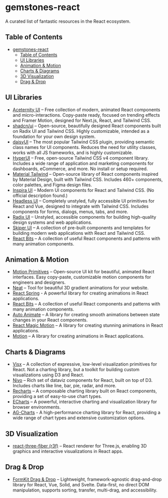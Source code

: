 
# gemstones-react

A curated list of fantastic resources in the React ecosystem.

## Table of Contents

- [gemstones-react](#gemstones-react)
  - [Table of Contents](#table-of-contents)
  - [UI Libraries](#ui-libraries)
  - [Animation \& Motion](#animation--motion)
  - [Charts \& Diagrams](#charts--diagrams)
  - [3D Visualization](#3d-visualization)
  - [Drag \& Drop](#drag--drop)

## UI Libraries

- [Aceternity UI](https://ui.aceternity.com/) – Free collection of modern, animated React components and micro-interactions. Copy-paste ready, focused on trending effects and Framer Motion, designed for Next.js, React, and Tailwind CSS.
- [shadcn/ui](https://ui.shadcn.com/) – Open-source, beautifully designed React components built on Radix UI and Tailwind CSS. Highly customizable, intended as a foundation for your own design system.
- [daisyUI](https://daisyui.com/) – The most popular Tailwind CSS plugin, providing semantic class names for UI components. Reduces the need for utility classes, works with all JS frameworks, and is highly customizable.
- [HyperUI](https://www.hyperui.dev/) – Free, open-source Tailwind CSS v4 component library. Includes a wide range of application and marketing components for dashboards, eCommerce, and more. No install or setup required.
- [Material Tailwind](https://www.material-tailwind.com/) – Open-source library of React components inspired by Material Design, built with Tailwind CSS. Includes 460+ components, color palettes, and Figma design files.
- [Inspira UI](https://inspira-ui.com/) – Modern UI components for React and Tailwind CSS. (No official description found.)
- [Headless UI](https://headlessui.com/react/) – Completely unstyled, fully accessible UI primitives for React and Vue, designed to integrate with Tailwind CSS. Includes components for forms, dialogs, menus, tabs, and more.
- [Radix UI](https://www.radix-ui.com/) – Unstyled, accessible components for building high-quality design systems and web applications.
- [Skiper UI](https://skiper-ui.com/) – A collection of pre-built components and templates for building modern web applications with React and Tailwind CSS.
- [React Bits](https://www.reactbits.dev/) – A collection of useful React components and patterns with many animation components.

## Animation & Motion

- [Motion Primitives](https://motion-primitives.com/) – Open-source UI kit for beautiful, animated React interfaces. Easy copy-paste, customizable motion components for engineers and designers.
- [Neat](https://neat.firecms.co/) – Tool for beautiful 3D gradient animations for your website.
- [React Spring](https://www.react-spring.dev/) - A powerful library for creating animations in React applications.
- [React Bits](https://www.reactbits.dev/) – A collection of useful React components and patterns with many animation components.
- [Auto Animate](https://auto-animate.formkit.com/) – A library for creating smooth animations between state changes in your React components.
- [React Magic Motion](https://www.react-magic-motion.com/) – A library for creating stunning animations in React applications.
- [Motion](https://motion.dev/) – A library for creating animations in React applications.

## Charts & Diagrams

- [Visx](https://airbnb.io/visx/) – A collection of expressive, low-level visualization primitives for React. Not a charting library, but a toolkit for building custom visualizations using D3 and React.
- [Nivo](https://nivo.rocks/) – Rich set of dataviz components for React, built on top of D3. Includes charts like line, bar, pie, radar, and more.
- [Recharts](https://recharts.org/) – A composable charting library built on React components, providing a set of easy-to-use chart types.
- [ECharts](https://echarts.apache.org/en/index.html) – A powerful, interactive charting and visualization library for browser environments.
- [AG-Charts](https://ag-grid.com/charts/) - A high-performance charting library for React, providing a wide range of chart types and extensive customization options.

## 3D Visualization

- [react-three-fiber (r3f)](https://r3f.docs.pmnd.rs/) – React renderer for Three.js, enabling 3D graphics and interactive visualizations in React apps.

## Drag & Drop

- [FormKit Drag & Drop](https://drag-and-drop.formkit.com/) – Lightweight, framework-agnostic drag-and-drop library for React, Vue, Solid, and Svelte. Data-first, no direct DOM manipulation, supports sorting, transfer, multi-drag, and accessibility.
